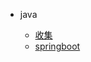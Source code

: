 <!-- docs/_sidebar.md -->

<!-- docs/_sidebar.md -->
* java

  * [收集](/java/collect/)
  * [springboot](/java/springboot/)
  
  
  
  
  
  



